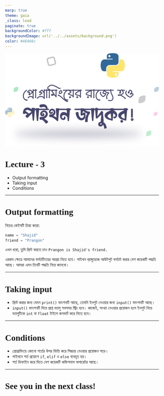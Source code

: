 ```yaml
---
marp: true
theme: gaia
_class: lead
paginate: true
backgroundColor: #fff
backgroundImage: url('../../assets/background.png')
color: #46466c
---
```


<style>
  /* :root {
    --color-highlight: 
  } */
  section {
    font-family: 'Baloo Da 2', serif !important;
  }
  h1 {
    font-family: 'Trebuchet MS'
  }
</style>

![bg left:50% 90%](../../assets/logo.png)

# Lecture - 3

- Output formatting
- Taking input
- Conditions

---

# Output formatting

নিচের কেইসটি চিন্তা করো:
```python
name = "Shajid"
friend = "Prangon"
```
এখন ধরো, তুমি প্রিন্ট করতে চাও `Prangon is Shajid's friend.`

এরকম ক্ষেত্রে আমাদের ফর্ম্যাটিংয়ের আশ্রয় নিতে হবে। পাইথন ল্যাঙ্গুয়েজে আউটপুট ফর্ম্যাট করার বেশ কয়েকটি পদ্ধতি আছে। আমরা এমন তিনটি পদ্ধতি নিয়ে জানবো।

---

# Taking input

- প্রিন্ট করার জন্য যেমন `print()` ফাংশনটি আছে, তেমনি ইনপুট নেওয়ার জন্য `input()` ফাংশনটি আছে।
- `input()` ফাংশনটি দিয়ে প্রাপ্ত ভ্যালু সবসময় স্ট্রিং হবে। কাজেই, সংখ্যা নেওয়ার প্রয়োজন হলে ইনপুট নিয়ে ভ্যালুটিকে `int` বা `float` টাইপে কনভার্ট করে নিতে হবে।

---

# Conditions

- প্রোগ্রামিংয়ে কোনো শর্তের উপর ভিত্তি করে সিদ্ধান্ত নেওয়ার প্রয়োজন পড়ে।
- পাইথনে শর্ত প্রয়োগে `if`, `elif` ও `else` ব্যবহৃত হয়।
- শর্ত ডিফাইন করে দিতে বেশ কয়েকটি কন্ডিশনাল অপারেটর আছে।

---
<!-- _class: lead -->

# See you in the next class!
